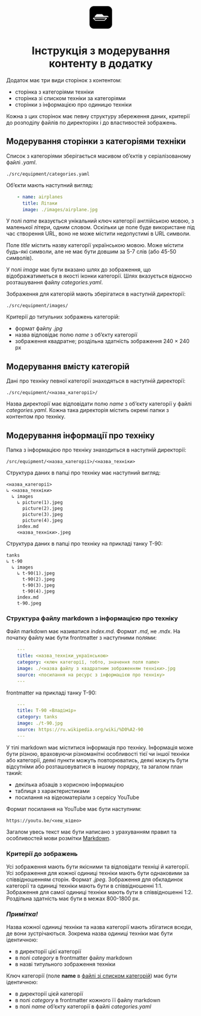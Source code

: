 <div align="center">
    <img alt="mec" src="./src/images/icon.png" width="60" />

# Інструкція з модерування контенту в додатку #
</div>

Додаток має три види сторінок з контентом:
- сторінка з категоріями техніки
- сторінка зі списком техніки за категоріями
- сторінки з інформацією про одиницю техніки

Кожна з цих сторінок має певну структуру збереження даних, критерії до розподілу файлів по директоріях і до властивостей зображень.

## Модерування сторінки з категоріями техніки ##

Список з категоріями зберігається масивом обʼєктів у серіалізованому файлі *.yaml*.

    ./src/equipment/categories.yaml

Обʼєкти мають наступний вигляд:
```yaml  
    - name: airplanes
      title: Літаки
      image: ./images/airplane.jpg
```
У полі *name* вказується унікальний ключ категорії англійською мовою, з маленької літери, одним словом. Оскільки це поле буде використане під час створення URL, воно не може містити недопустимі в URL символи.  

Поле *title* містить назву категорії українською мовою. Може містити будь-які символи, але не має бути довшим за 5-7 слів (або 45-50 символів).

У полі *image* має бути вказано шлях до зображення, що відображатиметься в якості іконки категорії. Шлях вказується відносно розташування файлу *categories.yaml*.

Зображення для категорій мають зберігатися в наступній директорії:

    ./src/equipment/images/

Критерії до титульних зображень категорій:  
- формат файлу *.jpg*
- назва відповідає полю *name* з обʼєкту категорії
- зображення квадратне; роздільна здатність зображення 240 × 240 px

## Модерування вмісту категорій ##

Дані про техніку певної категорії знаходяться в наступній директорії:

    ./src/equipment/<назва_категорії>/

Назва директорії має відповідати полю *name* з обʼєкту категорії у файлі *categories.yaml*. Кожна така директорія містить окремі папки з контентом про техніку.

## Модерування інформації про техніку ##

Папка з інформацією про техніку знаходиться в наступній директорії:

    /src/equipment/<назва_категорії>/<назва_техніки>

Структура даних в папці про техніку має наступний вигляд:
    
    <назва_категорії>       
    ↳ <назва_техніки>       
      ↳ images              
        ↳ picture(1).jpeg   
          picture(2).jpeg   
          picture(3).jpeg   
          picture(4).jpeg   
        index.md            
        <назва_техніки>.jpeg

Структура даних в папці про техніку на прикладі танку Т-90:

    tanks
    ↳ t-90
      ↳ images
        ↳ t-90(1).jpeg
          t-90(2).jpeg
          t-90(3).jpeg
          t-90(4).jpeg
        index.md
        t-90.jpeg

### Структура файлу markdown з інформацією про техніку ###

Файл markdown має називатися *index.md*. Формат *.md*, не *.mdх*. На початку файлу має бути frontmatter з наступними полями:
```yaml
    ---
    title: <назва_техніки_українською> 
    category: <ключ категорії, тобто, значення поля name> 
    image: ./<назва файлу з квадратним зображенням техніки>.jpg
    source: <посилання на ресурс з інформацією про техніку>
    ---
```

frontmatter на прикладі танку Т-90:
```yaml
    ---
    title: Т-90 «Владімір»
    category: tanks
    image: ./t-90.jpg
    source: https://ru.wikipedia.org/wiki/%D0%A2-90
    ---
```

У тілі markdown має міститися інформація про техніку. Інформація може бути різною, враховуючи різноманітні особливості тієї чи іншої техніки або категорії, деякі пункти можуть повторюватись, деякі можуть бути відсутніми або розташовуватися в іншому порядку, та загалом план такий:  
- декілька абзаців з корисною інформацією
- таблиця з характеристиками
- посилання на відеоматеріали з сервісу YouTube

Формат посилання на YouTube має бути наступним:

    https://youtu.be/<хеш_відео>

Загалом увесь текст має бути написано з урахуванням правил та особливостей мови розмітки [Markdown](https://www.markdownguide.org/basic-syntax/).

### Критерії до зображень ###

Усі зображення мають бути якісними та відповідати техніці й категорії. Усі зображення для кожної одиниці техніки мають бути однаковими за співвідношенням сторін. Формат *.jpeg*. 
Зображення для обкладинок категорії та одиниці техніки мають бути в співвідношенні 1:1. Зображення для самої одиниці техніки мають бути в співвідношенні 1:2. 
Роздільна здатність має бути в межах 800-1800 px.

### *Примітка!* ###

Назва кожної одиниці техніки та назва категорії мають збігатися всюди, де вони зустрічаються. Зокрема назва одиниці техніки має бути ідентичною:
- в директорії цієї категорії
- в полі *category* в frontmatter файлу markdown
- в назві титульного зображення техніки

Ключ категорії (поле **name** в [файлі зі списком категорій](./src/equipment/categories.yaml)) має бути ідентичною:
- в директорії цієй категорії
- в полі *category* в frontmatter кожного її файлу markdown
- в полі *name* обʼєкту категорії в файлі *categories.yaml*